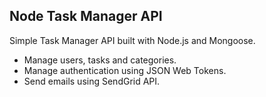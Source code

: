 Node Task Manager API
--------

Simple Task Manager API built with Node.js and Mongoose.

- Manage users, tasks and categories.
- Manage authentication using JSON Web Tokens.
- Send emails using SendGrid API.
